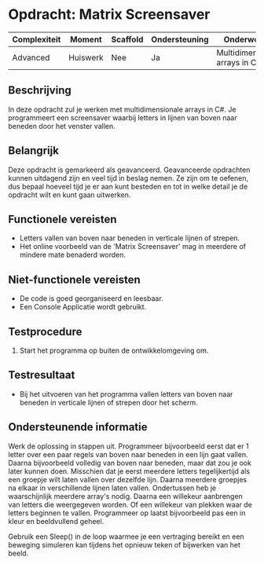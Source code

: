 # Opdracht: Matrix Screensaver


| **Complexiteit** | **Moment**   | **Scaffold** | **Ondersteuning** | **Onderwerpen**                       |
|-----------------|--------------|--------------|------------------|---------------------------------------|
| Advanced          | Huiswerk      | Nee          | Ja               | Multidimensionale arrays in C#        |

## Beschrijving

In deze opdracht zul je werken met multidimensionale arrays in C#. Je programmeert een screensaver waarbij letters in lijnen van boven naar beneden door het venster vallen.

## Belangrijk

Deze opdracht is gemarkeerd als geavanceerd. Geavanceerde opdrachten kunnen uitdagend zijn en veel tijd in beslag nemen. Ze zijn om te oefenen, dus bepaal hoeveel tijd je er aan kunt besteden en tot in welke detail je de opdracht wilt en kunt gaan uitwerken.

## Functionele vereisten

- Letters vallen van boven naar beneden in verticale lijnen of strepen.
- Het online voorbeeld van de 'Matrix Screensaver' mag in meerdere of mindere mate benaderd worden.

## Niet-functionele vereisten

- De code is goed georganiseerd en leesbaar.
- Een Console Applicatie wordt gebruikt.

## Testprocedure

1. Start het programma op buiten de ontwikkelomgeving om.


## Testresultaat

- Bij het uitvoeren van het programma vallen letters van boven naar beneden in verticale lijnen of strepen door het scherm.


## Ondersteunende informatie

Werk de oplossing in stappen uit. Programmeer bijvoorbeeld eerst dat er 1 letter over een paar regels van boven naar beneden in een lijn gaat vallen. Daarna bijvoorbeeld volledig van boven naar beneden, maar dat zou je ook later kunnen doen. Misschien dat je eerst meerdere letters tegelijkertijd als een groepje wilt laten vallen over dezelfde lijn. Daarna meerdere groepjes na elkaar in verschillende lijnen laten vallen. Ondertussen heb je waarschijnlijk meerdere array's nodig. Daarna een willekeur aanbrengen van letters die weergegeven worden. Of een willekeur van plekken waar de letters beginnen te vallen. Programmeer op laatst bijvoorbeeld pas een in kleur en beeldvullend geheel.

Gebruik een Sleep() in de loop waarmee je een vertraging bereikt en een beweging simuleren kan tijdens het opnieuw teken of bijwerken van het beeld.

